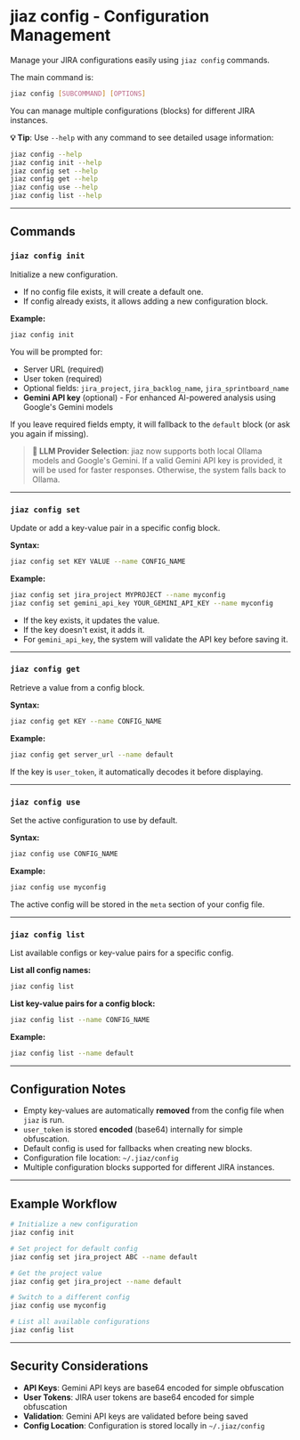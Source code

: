 # jiaz config - Configuration Management

Manage your JIRA configurations easily using `jiaz config` commands.

The main command is:

```bash
jiaz config [SUBCOMMAND] [OPTIONS]
```

You can manage multiple configurations (blocks) for different JIRA instances.

**💡 Tip**: Use `--help` with any command to see detailed usage information:

```bash
jiaz config --help
jiaz config init --help
jiaz config set --help
jiaz config get --help
jiaz config use --help
jiaz config list --help
```

---

## Commands

### `jiaz config init`

Initialize a new configuration.

- If no config file exists, it will create a default one.
- If config already exists, it allows adding a new configuration block.

**Example:**

```bash
jiaz config init
```

You will be prompted for:

- Server URL (required)
- User token (required)
- Optional fields: `jira_project`, `jira_backlog_name`, `jira_sprintboard_name`
- **Gemini API key** (optional) - For enhanced AI-powered analysis using Google's Gemini models

If you leave required fields empty, it will fallback to the `default` block (or ask you again if missing).

> **🔗 LLM Provider Selection**: jiaz now supports both local Ollama models and Google's Gemini. If a valid Gemini API key is provided, it will be used for faster responses. Otherwise, the system falls back to Ollama.

---

### `jiaz config set`

Update or add a key-value pair in a specific config block.

**Syntax:**

```bash
jiaz config set KEY VALUE --name CONFIG_NAME
```

**Example:**

```bash
jiaz config set jira_project MYPROJECT --name myconfig
jiaz config set gemini_api_key YOUR_GEMINI_API_KEY --name myconfig
```

- If the key exists, it updates the value.
- If the key doesn't exist, it adds it.
- For `gemini_api_key`, the system will validate the API key before saving it.

---

### `jiaz config get`

Retrieve a value from a config block.

**Syntax:**

```bash
jiaz config get KEY --name CONFIG_NAME
```

**Example:**

```bash
jiaz config get server_url --name default
```

If the key is `user_token`, it automatically decodes it before displaying.

---

### `jiaz config use`

Set the active configuration to use by default.

**Syntax:**

```bash
jiaz config use CONFIG_NAME
```

**Example:**

```bash
jiaz config use myconfig
```

The active config will be stored in the `meta` section of your config file.

---

### `jiaz config list`

List available configs or key-value pairs for a specific config.

**List all config names:**

```bash
jiaz config list
```

**List key-value pairs for a config block:**

```bash
jiaz config list --name CONFIG_NAME
```

**Example:**

```bash
jiaz config list --name default
```

---

## Configuration Notes

- Empty key-values are automatically **removed** from the config file when `jiaz` is run.
- `user_token` is stored **encoded** (base64) internally for simple obfuscation.
- Default config is used for fallbacks when creating new blocks.
- Configuration file location: `~/.jiaz/config`
- Multiple configuration blocks supported for different JIRA instances.

---

## Example Workflow

```bash
# Initialize a new configuration
jiaz config init

# Set project for default config
jiaz config set jira_project ABC --name default

# Get the project value
jiaz config get jira_project --name default

# Switch to a different config
jiaz config use myconfig

# List all available configurations
jiaz config list
```

---

## Security Considerations

- **API Keys**: Gemini API keys are base64 encoded for simple obfuscation
- **User Tokens**: JIRA user tokens are base64 encoded for simple obfuscation
- **Validation**: Gemini API keys are validated before being saved
- **Config Location**: Configuration is stored locally in `~/.jiaz/config`